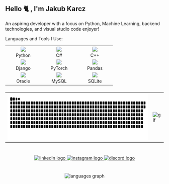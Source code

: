 <h2 align="left">Hello 🐈 , I'm Jakub Karcz</h2>

<p align="left">An aspiring developer with a focus on Python, Machine Learning, backend technologies, and visual studio code enjoyer!</p>

<p align="left">Languages and Tools I Use:</p>

<div align="center">
<table>
  <tr>
    <td align="center" width="100">
      <img src="https://cdn.jsdelivr.net/gh/devicons/devicon/icons/python/python-original.svg" width="40"/><br>Python
    </td>
    <td align="center" width="100">
      <img src="https://cdn.jsdelivr.net/gh/devicons/devicon/icons/csharp/csharp-original.svg" width="40"/><br>C#
    </td>
    <td align="center" width="100">
      <img src="https://cdn.jsdelivr.net/gh/devicons/devicon/icons/cplusplus/cplusplus-original.svg" width="40"/><br>C++
    </td>
  </tr>
  <tr>
    <td align="center" width="100">
      <img src="https://cdn.jsdelivr.net/gh/devicons/devicon/icons/django/django-plain.svg" width="40"/><br>Django
    </td>
    <td align="center" width="100">
      <img src="https://cdn.simpleicons.org/pytorch/EE4C2C" width="40"/><br>PyTorch
    </td>
    <td align="center" width="100">
      <img src="https://cdn.jsdelivr.net/gh/devicons/devicon/icons/pandas/pandas-original.svg" width="40"/><br>Pandas
    </td>
  </tr>
  <tr>
    <td align="center" width="100">
      <img src="https://cdn.jsdelivr.net/gh/devicons/devicon/icons/oracle/oracle-original.svg" width="40"/><br>Oracle
    </td>
    <td align="center" width="100">
      <img src="https://cdn.simpleicons.org/mysql/4479A1" width="40"/><br>MySQL
    </td>
    <td align="center" width="100">
      <img src="https://cdn.jsdelivr.net/gh/devicons/devicon/icons/sqlite/sqlite-original.svg" width="40"/><br>SQLite
    </td>
  </tr>
</table>
</div>

###

<table>
  <tr>
    <td>
      <picture>
        <source media="(prefers-color-scheme: dark)" srcset="https://raw.githubusercontent.com/FazKarcz/FazKarcz/output/github-snake-dark.svg" />
        <source media="(prefers-color-scheme: light)" srcset="https://raw.githubusercontent.com/FazKarcz/FazKarcz/output/github-snake.svg" />
        <img alt="github-snake" src="https://raw.githubusercontent.com/FazKarcz/FazKarcz/output/github-snake.svg" height="150" />
      </picture>
    </td>
    <td>
      <img src="https://media3.giphy.com/media/v1.Y2lkPTc5MGI3NjExZDR4M2ZzZDY3Z2s3dm42MTcwN3gwbXB5cGMwMGJsNTM1ZmJ3anJseSZlcD12MV9pbnRlcm5hbF9naWZfYnlfaWQmY3Q9Zw/maNB0qAiRVAty/giphy.gif" alt="gif" height="150" />
    </td>
  </tr>
</table>

###

<br clear="both">

<div align="center">
  <a href="https://www.linkedin.com/in/jakub-karcz-3768a0358/" target="_blank">
    <img src="https://img.shields.io/static/v1?message=LinkedIn&logo=linkedin&label=&color=0077B5&logoColor=white&labelColor=&style=for-the-badge" height="35" alt="linkedin logo"  />
  </a>
  <a href="https://www.instagram.com/red_asuka/" target="_blank">
    <img src="https://img.shields.io/static/v1?message=Instagram&logo=instagram&label=&color=E4405F&logoColor=white&labelColor=&style=for-the-badge" height="35" alt="instagram logo"  />
  </a>
  <a href="https://discordapp.com/users/264785568628473858" target="_blank">
    <img src="https://img.shields.io/static/v1?message=Discord&logo=discord&label=&color=7289DA&logoColor=white&labelColor=&style=for-the-badge" height="35" alt="discord logo"  />
  </a>
</div>

###

<br clear="both">

<div align="center">
  <img src="https://github-readme-stats.vercel.app/api/top-langs?username=FazKarcz&locale=en&hide_title=false&layout=compact&card_width=320&langs_count=5&theme=dracula&hide_border=false" height="150" alt="languages graph"  />
</div>

